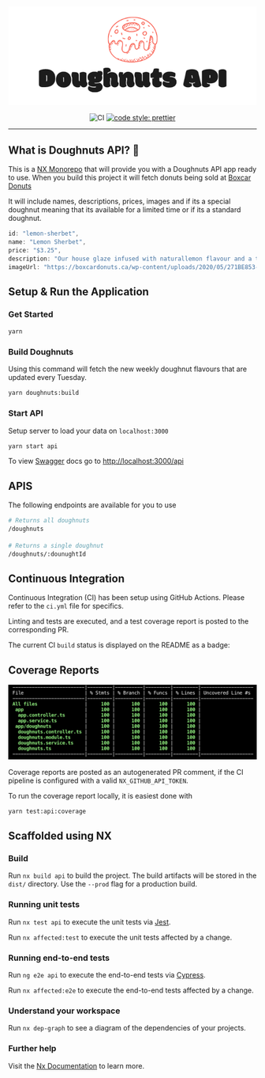<div align="center">
<img src="./assets/logo.png">

![CI](https://github.com/tbauman88/nestjs-testing/workflows/CI/badge.svg)
[![code style: prettier](https://img.shields.io/badge/code_style-prettier-ff69b4.svg?style=flat-square)](https://github.com/prettier/prettier)

</div>

<hr>

## What is Doughnuts API? 🍩

This is a [NX Monorepo](https://nx.dev) that will provide you with a Doughnuts API app ready to use. When you build this project it will fetch donuts being sold at [Boxcar Donuts](https://www.bxcrdonuts.ca/) 

It will include names, descriptions, prices, images and if its a special doughnut meaning that its available for a limited time or if its a standard doughnut.

```ts
id: "lemon-sherbet",
name: "Lemon Sherbet",
price: "$3.25",
description: "Our house glaze infused with naturallemon flavour and a touch of lemon buttercream. Tart and tangy on top of our soft yeast risen donut.",
imageUrl: "https://boxcardonuts.ca/wp-content/uploads/2020/05/271BE853-10DE-4DB2-B7A2-A38CB876A865-scaled.jpeg"
```

## Setup & Run the Application
### Get Started
```bash
yarn
```

### Build Doughnuts
Using this command will fetch the new weekly doughnut flavours that are updated every Tuesday.

```bash
yarn doughnuts:build
```

### Start API

Setup server to load your data on `localhost:3000`

```bash
yarn start api
```

To view [Swagger](https://swagger.io/docs/) docs go to [http://localhost:3000/api](http://localhost:3000/api)

## APIS 
The following endpoints are available for you to use

```bash
# Returns all doughnuts
/doughnuts 

# Returns a single doughnut
/doughnuts/:dounughtId
```

## Continuous Integration

Continuous Integration (CI) has been setup using GitHub Actions. Please refer to the `ci.yml` file for specifics.

Linting and tests are executed, and a test coverage report is posted to the corresponding PR.

The current CI `build` status is displayed on the README as a badge:


## Coverage Reports

<img src="./assets/coverage-report.png">

Coverage reports are posted as an autogenerated PR comment, if the CI pipeline is configured with a valid `NX_GITHUB_API_TOKEN`.

To run the coverage report locally, it is easiest done with

```bash
yarn test:api:coverage
```


## Scaffolded using NX

### Build

Run `nx build api` to build the project. The build artifacts will be stored in the `dist/` directory. Use the `--prod` flag for a production build.

### Running unit tests

Run `nx test api` to execute the unit tests via [Jest](https://jestjs.io).

Run `nx affected:test` to execute the unit tests affected by a change.

### Running end-to-end tests

Run `ng e2e api` to execute the end-to-end tests via [Cypress](https://www.cypress.io).

Run `nx affected:e2e` to execute the end-to-end tests affected by a change.

### Understand your workspace

Run `nx dep-graph` to see a diagram of the dependencies of your projects.

### Further help

Visit the [Nx Documentation](https://nx.dev) to learn more.
